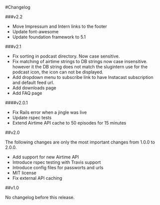 #Changelog

###v2.2

* Move Impressum and Intern links to the footer
* Update font-awesome
* Update foundation framework to 5.1

###v2.1

* Fix sorting in podcast directory. Now case sensitive.
* Fix matching of airtime strings to DB strings now case insensitive. however it the DB string does not match the slugintern use for the podcast icon, the icon can not be displayed.
* Add dropdown menu to subscribe link to have Instacast subscription and default feed url.
* Add downloads page
* Add FAQ page

####v2.0.1

* Fix Rails error when a jingle was live
* Update rspec tests
* Extend Airtime API cache to 50 episodes for 15 minutes

##v2.0

The following changes are only the most important changes from 1.0.0 to 2.0.0.

* Add support for new Airtime API
* Introduce rspec testing with Travis support
* Introduce config files for passworts and urls
* MIT license
* Fix external API caching

##v1.0

No changelog before this release.